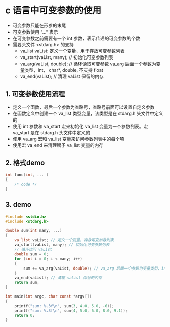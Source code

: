 # c 语言中可变参数的使用

- 可变参数只能在形参的末尾
- 可变参数使用 "..." 表示
- 在可变参数之前需要有一个 int 参数，表示传递的可变参数的个数
- 需要头文件 <stdarg.h> 的支持
  - va_list vaList: 定义一个变量，用于存放可变参数列表
  - va_start(vaList, many); // 初始化可变参数列表
  - va_arg(vaList, double); // 循环读取可变参数 va_arg 后面一个参数为变量类型，int， char*, double, 不支持 float
  - va_end(vaList); // 清理 vaList 保留的内存

## 1. 可变参数使用流程

- 定义一个函数，最后一个参数为省略号，省略号前面可以设置自定义参数
- 在函数定义中创建一个 va_list 类型变量，该类型是在 stdarg.h 头文件中定义的
- 使用 int 参数和 va_start 宏来初始化 va_list 变量为一个参数列表。宏 va_start 是在 stdarg.h 头文件中定义的
- 使用 va_arg 宏和 va_list 变量来访问参数列表中的每个项
- 使用宏 va_end 来清理赋予 va_list 变量的内存


## 2. 格式demo

```c
int func(int, ... )
{
    /* code */
}
```

## 3. demo

```c
#include <stdio.h>
#include <stdarg.h>

double sum(int many, ...)
{
    va_list vaList; // 定义一个变量，存放可变参数列表
    va_start(vaList, many); // 初始化可变参数列表
    // 循环访问 vaList
    double sum = 0;
    for (int i = 0; i < many; i++)
    {
        sum += va_arg(vaList, double); // va_arg 后面一个参数为变量类型，int， char*, double, 不支持 float
    }
    va_end(vaList); // 清理 vaList 保留的内存
    return sum;
}

int main(int argc, char const *argv[])
{
    printf("sum: %.3f\n", sum(3, 4.0, 5.0, -6));
    printf("sum: %.3f\n", sum(4, 5.0, 6.0, 8.0, 9.1));
    return 0;
}
```